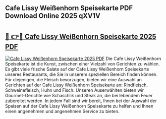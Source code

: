## Cafe Lissy Weißenhorn Speisekarte PDF Download Online 2025 qXV1V

# <h2><a href="http://gc8qkr.nevu.top/?p=Cafe+Lissy+Wei%c3%9fenhorn+Speisekarte">🔗 👉🔴 Cafe Lissy Weißenhorn Speisekarte 2025 PDF</a></h2>

[![Cafe Lissy Weißenhorn Speisekarte 2025 PDF](https://i.imgur.com/dBaPXMq.png)](http://gc8qkr.nevu.top/?p=Cafe+Lissy+Wei%c3%9fenhorn+Speisekarte)
Die Cafe Lissy Weißenhorn Speisekarte ist die Kunst, zwischen einer Vielzahl von Gerichten zu wählen. Es gibt viele frische Salate auf der Cafe Lissy Weißenhorn Speisekarte unseres Restaurants, die Sie in unserem speziellen Bereich finden können. Für diejenigen, die Fleisch bevorzugen, bieten wir eine Auswahl an Gerichten auf der Cafe Lissy Weißenhorn Speisekarte an: Rindfleisch, Schweinefleisch, Huhn und Fisch. Unseren Auserwählten bieten wir Gourmet-Gerichte wie Schaschlik und Steak an, die bei lebendem Feuer zubereitet werden. In jedem Fall sind wir bereit, Ihnen bei der Auswahl der Speisen auf der Cafe Lissy Weißenhorn Speisekarte zu helfen und Ihnen einen angenehmen und angenehmen Service zu bieten.
